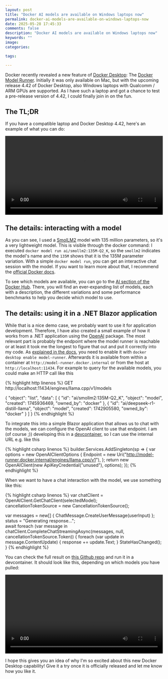 ```yaml
---
layout: post
title: "Docker AI models are available on Windows laptops now"
permalink: docker-ai-models-are-available-on-windows-laptops-now
date: 2025-05-28 17:45:33
comments: false
description: "Docker AI models are available on Windows laptops now"
keywords: ""
image:
categories:

tags:

---
```


Docker recently revealed a new feature of [Docker Desktop][dd]: The [Docker Model Runner][dmr]. Initially it was only available on Mac, but with the upcoming release 4.42 of Docker Desktop, also Windows laptops with Qualcomm / ARM GPUs are supported. As I have such a laptop and got a chance to test a pre-release version of 4.42, I could finally join in on the fun.

## The TL;DR

If you have a compatible laptop and Docker Desktop 4.42, here's an example of what you can do:

<video width="100%" controls="">
  <source type="video/mp4" src="/images/docker model runner.mp4" />
</video>

## The details: interacting with a model

As you can see, I used a [SmolLM2] model with 135 million parameters, so it's a very lightweight model. This is visible through the docker command: I executed `docker model run ai/smollm2:135M-Q2_K`, so the `smollm2` indicates the model's name and the `135M` shows that it is the 135M parameter variation. With a simple `docker model run`, you can get an interactive chat session with the model. If you want to learn more about that, I recommend the [official Docker docs][dmr-docs].

To see which models are available, you can go to the [AI section of the Docker Hub][hub-ai]. There, you will find an ever-expanding list of models, each with a description, the different variations and some performance benchmarks to help you decide which model to use.

## The details: using it in a .NET Blazor application

While that is a nice demo case, we probably want to use it for application development. Therefore, I have also created a small example of how it works from a .NET application using the [OpenAI][oa] package. The most relevant part is probably the endpoint where the model runner is reachable or at least it took me the longest to figure that out and put it correctly into my code. As [explained in the docs][endpoint], you need to enable it with `docker desktop enable model-runner`. Afterwards it is available from within a container at `http://model-runner.docker.internal` or from the host at `http://localhost:11434`. For example to query for the available models, you could make an HTTP call like this

{% highlight http linenos %}
GET http://localhost:11434/engines/llama.cpp/v1/models

{
  "object": "list",
  "data": [
    {
      "id": "ai/smollm2:135M-Q2_K",
      "object": "model",
      "created": 1745936469,
      "owned_by": "docker"
    },
    {
      "id": "ai/deepseek-r1-distill-llama",
      "object": "model",
      "created": 1742905580,
      "owned_by": "docker"
    }
  ]
}
{% endhighlight %}

To integrate this into a simple Blazor application that allows us to chat with the models, we can configure the OpenAI client to use that endpoint. I am (of course ;)) developing this in a [devcontainer][dc], so I can use the internal URL e.g. like this

{% highlight csharp linenos %}
builder.Services.AddSingleton(sp =>
{
    var options = new OpenAIClientOptions
    {
        Endpoint = new Uri("http://model-runner.docker.internal/engines/llama.cpp/v1"),
    };
    return new OpenAIClient(new ApiKeyCredential("unused"), options);
});
{% endhighlight %}

When we want to have a chat interaction with the model, we use something like this:

{% highlight csharp linenos %}
var chatClient = OpenAIClient.GetChatClient(selectedModel);          
cancellationTokenSource = new CancellationTokenSource();

var messages = new[] { ChatMessage.CreateUserMessage(userInput) };
status = "Generating response...";	
await foreach (var message in chatClient.CompleteChatStreamingAsync(messages, null, cancellationTokenSource.Token))
{
    foreach (var update in message.ContentUpdate) {
        response += update.Text;
    }
    StateHasChanged();
}
{% endhighlight %}

You can check the full result on [this Github repo][gh] and run it in a devcontainer. It should look like this, depending on which models you have pulled:

<video width="100%" controls="">
  <source type="video/mp4" src="/images/docker model runner chat app.mp4" />
</video>

I hope this gives you an idea of why I'm so excited about this new Docker Desktop capability! Give it a try once it is officially released and let me know how you like it.

[dmr]: https://www.docker.com/blog/introducing-docker-model-runner/
[dd]: https://www.docker.com/products/docker-desktop/
[smollm2]: https://github.com/huggingface/smollm
[dmr-docs]: https://docs.docker.com/model-runner/
[hub-ai]: https://hub.docker.com/u/ai
[oa]: https://www.nuget.org/packages/OpenAI/
[endpoint]: https://docs.docker.com/model-runner/#how-do-i-interact-through-the-openai-api
[gh]: https://github.com/tfenster/dotnet-model-runner
[dc]: https://code.visualstudio.com/docs/devcontainers/containers